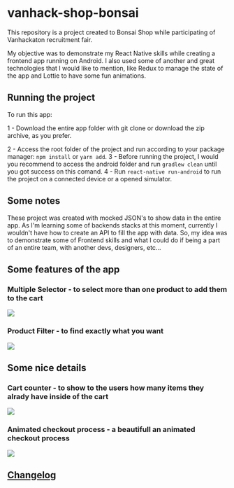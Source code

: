 # vanhack-shop-bonsai
This repository is a project created to Bonsai Shop while participating of Vanhackaton recruitment fair.

My objective was to demonstrate my React Native skills while creating a frontend app running on Android.
I also used some of another and great technologies that I would like to mention, like Redux to manage the state of the app and Lottie to have some fun animations.

## Running the project

To run this app: 

1 - Download the entire app folder with git clone or download the zip archive, as you prefer. 

2 - Access the root folder of the project and run according to your package manager: `npm install` or `yarn add`.
3 - Before running the project, I would you recommend to access the android folder and run `gradlew clean` until you got success on this comand.
4 - Run `react-native run-android` to run the project on a connected device or a opened simulator.

## Some notes

These project was created with mocked JSON's to show data in the entire app. As I'm learning some of backends stacks at this moment, currently I wouldn't have how to create an API to fill the app with data. So, my idea was to demonstrate some of Frontend skills and what I could do if being a part of an entire team, with another devs, designers, etc...

## Some features of the app

### Multiple Selector - to select more than one product to add them to the cart

![](multiple_selector.gif)

### Product Filter - to find exactly what you want

![](filter.gif)

## Some nice details

### Cart counter - to show to the users how many items they alrady have inside of the cart

![](cart_counter.gif)

### Animated checkout process - a beautifull an animated checkout process

![](checkout.gif)


## [Changelog](https://github.com/oblador/react-native-animatable/releases)

